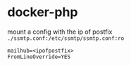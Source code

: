 # docker-php

mount a config with the ip of postfix `./ssmtp.conf:/etc/ssmtp/ssmtp.conf:ro`

````
mailhub=<ipofpostfix>
FromLineOverride=YES
````